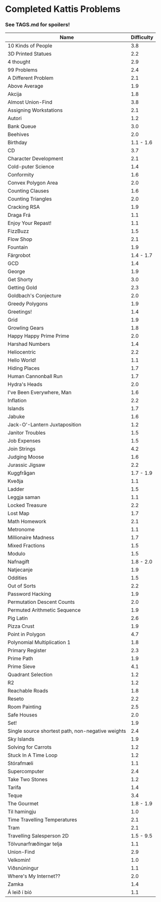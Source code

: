 # Completed Kattis Problems

### See TAGS.md for spoilers!

| Name | Difficulty
| - | - |
10 Kinds of People | 3.8
3D Printed Statues | 2.2
4 thought | 2.9
99 Problems | 2.4
A Different Problem | 2.1
Above Average | 1.9
Akcija | 1.8
Almost Union-Find | 3.8
Assigning Workstations | 2.1
Autori | 1.2
Bank Queue | 3.0
Beehives | 2.0
Birthday | 1.1 - 1.6
CD | 3.7
Character Development | 2.1
Cold-puter Science | 1.4
Conformity | 1.6
Convex Polygon Area | 2.0
Counting Clauses | 1.6
Counting Triangles | 2.0
Cracking RSA | 1.9
Draga Frá | 1.1
Enjoy Your Repast! | 1.1
FizzBuzz | 1.5
Flow Shop | 2.1
Fountain | 1.9
Färgrobot | 1.4 - 1.7
GCD | 1.4
George | 1.9
Get Shorty | 3.0
Getting Gold | 2.3
Goldbach's Conjecture | 2.0
Greedy Polygons | 1.9
Greetings! | 1.4
Grid | 1.9
Growling Gears | 1.8
Happy Happy Prime Prime | 2.0
Harshad Numbers | 1.4
Heliocentric | 2.2
Hello World! | 1.1
Hiding Places | 1.7
Human Cannonball Run | 1.7
Hydra's Heads | 2.0
I've Been Everywhere, Man | 1.6
Inflation | 2.2
Islands | 1.7
Jabuke | 1.6
Jack-O'-Lantern Juxtaposition | 1.2
Janitor Troubles | 1.5
Job Expenses | 1.5
Join Strings | 4.2
Judging Moose | 1.6
Jurassic Jigsaw | 2.2
Kuggfrågan | 1.7 - 1.9
Kveðja | 1.1
Ladder | 1.5
Leggja saman | 1.1
Locked Treasure | 2.2
Lost Map | 1.7
Math Homework | 2.1
Metronome | 1.1
Millionaire Madness | 1.7
Mixed Fractions | 1.5
Modulo | 1.5
Nafnagift | 1.8 - 2.0
Natjecanje | 1.9
Oddities | 1.5
Out of Sorts | 2.2
Password Hacking | 1.9
Permutation Descent Counts | 2.0
Permuted Arithmetic Sequence | 1.9
Pig Latin | 2.6
Pizza Crust | 1.9
Point in Polygon | 4.7
Polynomial Multiplication 1 | 1.8
Primary Register | 2.3
Prime Path | 1.9
Prime Sieve | 4.1
Quadrant Selection | 1.2
R2 | 1.2
Reachable Roads | 1.8
Reseto | 2.2
Room Painting | 2.5
Safe Houses | 2.0
Set! | 1.9
Single source shortest path, non-negative weights | 2.4
Sky Islands | 1.9
Solving for Carrots | 1.2
Stuck In A Time Loop | 1.2
Stórafmæli | 1.1
Supercomputer | 2.4
Take Two Stones | 1.2
Tarifa | 1.4
Teque | 3.4
The Gourmet | 1.8 - 1.9
Til hamingju | 1.0
Time Travelling Temperatures | 2.1
Tram | 2.1
Travelling Salesperson 2D | 1.5 - 9.5
Tölvunarfræðingar telja | 1.1
Union-Find | 2.9
Velkomin! | 1.0
Viðsnúningur | 1.1
Where's My Internet?? | 2.0
Zamka | 1.4
Á leið í bíó | 1.1
